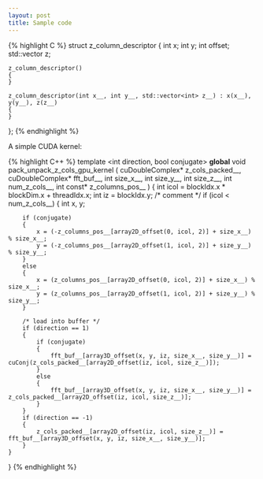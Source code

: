 ```yaml
---
layout: post
title: Sample code
---
```


{% highlight C %}
struct z_column_descriptor
{
    int x;
    int y;
    int offset;
    std::vector<int> z;

    z_column_descriptor()
    {
    }

    z_column_descriptor(int x__, int y__, std::vector<int> z__) : x(x__), y(y__), z(z__)
    {
    }
};
{% endhighlight %}

A simple CUDA kernel:

{% highlight C++ %}
template <int direction, bool conjugate>
__global__ void pack_unpack_z_cols_gpu_kernel
(
    cuDoubleComplex* z_cols_packed__,
    cuDoubleComplex* fft_buf__,
    int size_x__,
    int size_y__,
    int size_z__,
    int num_z_cols__,
    int const* z_columns_pos__
)
{
    int icol = blockIdx.x * blockDim.x + threadIdx.x;
    int iz = blockIdx.y;
    /* comment */
    if (icol < num_z_cols__)
    {
        int x, y;

        if (conjugate)
        {
            x = (-z_columns_pos__[array2D_offset(0, icol, 2)] + size_x__) % size_x__;
            y = (-z_columns_pos__[array2D_offset(1, icol, 2)] + size_y__) % size_y__;
        }
        else
        {
            x = (z_columns_pos__[array2D_offset(0, icol, 2)] + size_x__) % size_x__;
            y = (z_columns_pos__[array2D_offset(1, icol, 2)] + size_y__) % size_y__;
        }

        /* load into buffer */
        if (direction == 1)
        {
            if (conjugate)
            {
                fft_buf__[array3D_offset(x, y, iz, size_x__, size_y__)] = cuConj(z_cols_packed__[array2D_offset(iz, icol, size_z__)]);
            }
            else
            {
                fft_buf__[array3D_offset(x, y, iz, size_x__, size_y__)] = z_cols_packed__[array2D_offset(iz, icol, size_z__)];
            }
        }
        if (direction == -1)
        {
            z_cols_packed__[array2D_offset(iz, icol, size_z__)] = fft_buf__[array3D_offset(x, y, iz, size_x__, size_y__)];
        }
    }
}
{% endhighlight %}
